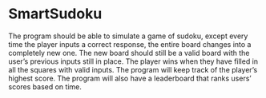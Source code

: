 # SmartSudoku

The program should be able to simulate a game of sudoku, except every time the player inputs a correct response, the entire board changes into a completely new one. The new board should still be a valid board with the user’s previous inputs still in place. The player wins when they have filled in all the squares with valid inputs. The program will keep track of the player’s highest score. The program will also have a leaderboard that ranks users’ scores based on time.